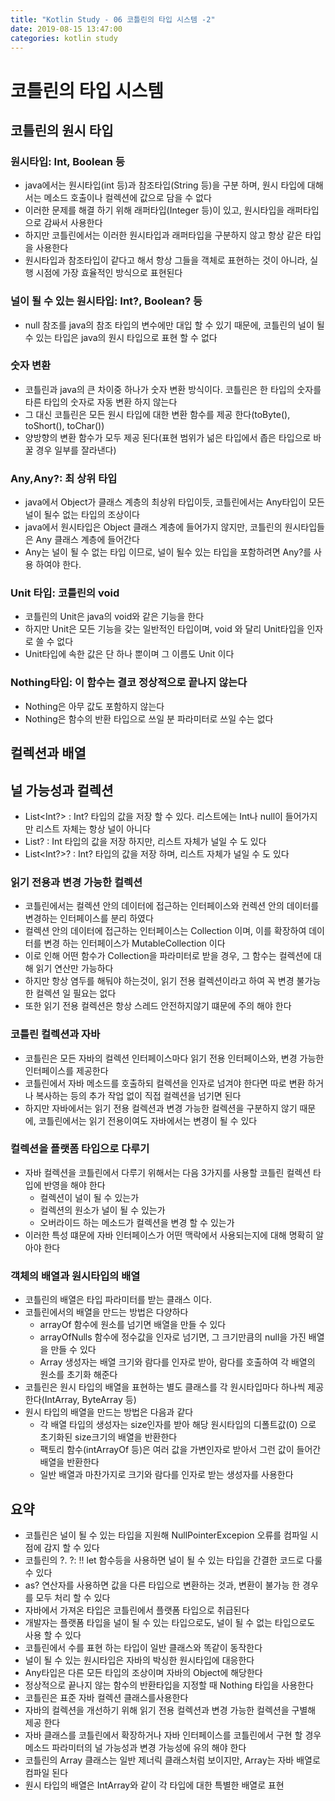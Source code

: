 ```yaml
---
title: "Kotlin Study - 06 코틀린의 타입 시스템 -2"
date: 2019-08-15 13:47:00 
categories: kotlin study
---
```


# 코틀린의 타입 시스템

## 코틀린의 원시 타입

### 원시타입: Int, Boolean 등
* java에서는 원시타입(int 등)과 참조타입(String 등)을 구분 하며, 원시 타입에 대해서는 메소드 호출이나 컬렉션에 값으로 담을 수 없다
* 이러한 문제를 해결 하기 위해 래퍼타입(Integer 등)이 있고, 원시타입을 래퍼타입으로 감싸서 사용한다
* 하지만 코틀린에서는 이러한 원시타입과 래퍼타입을 구분하지 않고 항상 같은 타입을 사용한다
* 원시타입과 참조타입이 같다고 해서 항상 그들을 객체로 표현하는 것이 아니라, 실행 시점에 가장 효율적인 방식으로 표현된다

### 널이 될 수 있는 원시타입: Int?, Boolean? 등
* null 참조를 java의 참조 타입의 변수에만 대입 할 수 있기 때문에, 코틀린의 널이 될수 있는 타입은 java의 원시 타입으로 표현 할 수 없다

### 숫자 변환
* 코틀린과 java의 큰 차이중 하나가 숫자 변환 방식이다. 코틀린은 한 타입의 숫자를 타른 타입의 숫자로 자동 변환 하지 않는다
* 그 대신 코틀린은 모든 원시 타입에 대한 변환 함수를 제공 한다(toByte(), toShort(), toChar())
* 양방향의 변환 함수가 모두 제공 된다(표현 범위가 넒은 타입에서 좁은 타입으로 바꿀 경우 일부를 잘라낸다)

### Any,Any?: 최 상위 타입
* java에서 Object가 클래스 계층의 최상위 타입이듯, 코틀린에서는 Any타입이 모든 널이 될수 없는 타입의 조상이다
* java에서 원시타입은 Object 클래스 계층에 들어가지 않지만, 코틀린의 원시타입들은 Any 클래스 계층에 들어간다
* Any는 널이 될 수 없는 타입 이므로, 널이 될수 있는 타입을 포함하려면 Any?를 사용 하여야 한다.

### Unit 타입: 코틀린의 void
* 코틀린의 Unit은 java의 void와 같은 기능을 한다
* 하지만 Unit은 모든 기능을 갖는 일반적인 타입이며, void 와 달리 Unit타입을 인자로 쓸 수 없다
* Unit타입에 속한 값은 단 하나 뿐이며 그 이름도 Unit 이다

### Nothing타입: 이 함수는 결코 정상적으로 끝나지 않는다
* Nothing은 아무 값도 포함하지 않는다
* Nothing은 함수의 반환 타입으로 쓰일 분 파라미터로 쓰일 수는 없다

## 컬렉션과 배열

## 널 가능성과 컬렉션
* List<Int?> : Int? 타입의 값을 저장 할 수 있다. 리스트에는 Int나 null이 들어가지만 리스트 자체는 항상 널이 아니다
* List<Int>? : Int 타입의 값을 저장 하지만, 리스트 자체가 널일 수 도 있다
* List<Int?>? : Int? 타입의 값을 저장 하며, 리스트 자체가 널일 수 도 있다

### 읽기 전용과 변경 가능한 컬렉션
* 코틀린에서는 컬렉션 안의 데이터에 접근하는 인터페이스와 컨렉션 안의 데이터를 변경하는 인터페이스를 분리 하였다
* 컬렉션 안의 데이터에 접근하는 인터페이스는 Collection 이며, 이를 확장하여 데이터를 변경 하는 인터페이스가 MutableCollection 이다
* 이로 인해 어떤 함수가 Collection을 파라미터로 받을 경우, 그 함수는 컬렉션에 대해 읽기 연산만 가능하다
* 하지만 항상 염두를 해둬야 하는것이, 읽기 전용 컬렉션이라고 하여 꼭 변경 불가능한 컬렉션 일 필요는 없다
* 또한 읽기 전용 컬렉션은 항상 스레드 안전하지않기 떄문에 주의 해야 한다

### 코틀린 컬렉션과 자바
* 코틀린은 모든 자바의 컬렉션 인터페이스마다 읽기 전용 인터페이스와, 변경 가능한 인터페이스를 제공한다
* 코틀린에서 자바 메소드를 호출하되 컬렉션을 인자로 넘겨야 한다면 따로 변환 하거나 복사하는 등의 추가 작업 없이 직접 컬렉션을 넘기면 된다
* 하지만 자바에서는 읽기 전용 컬렉션과 변경 가능한 컬렉션을 구분하지 않기 때문에, 코틀린에서는 읽기 전용이여도 자바에서는 변경이 될 수 있다

### 컬렉션을 플랫폼 타입으로 다루기
* 자바 컬렉션을 코틀린에서 다루기 위해서는 다음 3가지를 사용할 코틀린 컬렉션 타입에 반영을 해야 한다
  - 컬렉션이 널이 될 수 있는가
  - 컬렉션의 원소가 널이 될 수 있는가
  - 오버라이드 하는 메소드가 컬렉션을 변경 할 수 있는가
* 이러한 특성 떄문에 자바 인터페이스가 어떤 맥락에서 사용되는지에 대해 명확히 알아야 한다

### 객체의 배열과 원시타입의 배열
* 코틀린의 배열은 타입 파라미터를 받는 클래스 이다.
* 코틀린에서의 배열을 만드는 방법은 다양하다
  - arrayOf 함수에 원소를 넘기면 배열을 만들 수 있다
  - arrayOfNulls 함수에 정수값을 인자로 넘기면, 그 크기만큼의 null을 가진 배열을 만들 수 있다
  - Array 생성자는 배열 크기와 람다를 인자로 받아, 람다를 호출하여 각 배열의 원소를 초기화 해준다
* 코틀린은 원시 타입의 배열을 표현하는 별도 클래스를 각 원시타입마다 하나씩 제공한다(IntArray, ByteArray 등)
* 원시 타입의 배열을 만드는 방법은 다음과 같다
  - 각 배열 타입의 생성자는 size인자를 받아 해당 원시타입의 디폴트값(0) 으로 초기화된 size크기의 배열을 반환한다
  - 팩토리 함수(intArrayOf 등)은 여러 값을 가변인자로 받아서 그런 값이 들어간 배열을 반환한다
  - 일반 배열과 마찬가지로 크기와 람다를 인자로 받는 생성자를 사용한다
  
## 요약
* 코틀린은 널이 될 수 있는 타입을 지원해 NullPointerExcepion 오류를 컴파일 시점에 감지 할 수 있다
* 코틀린의 ?. ?: !! let 함수등을 사용하면 널이 될 수 있는 타입을 간결한 코드로 다룰 수 있다
* as? 연산자를 사용하면 값을 다른 타입으로 변환하는 것과, 변환이 불가능 한 경우를 모두 처리 할 수 있다
* 자바에서 가져온 타입은 코틀린에서 플랫폼 타입으로 취급된다
* 개발자는 플랫폼 타입을 널이 될 수 있는 타입으로도, 널이 될 수 없는 타입으로도 사용 할 수 있다
* 코틀린에서 수를 표현 하는 타입이 일반 클래스와 똑같이 동작한다
* 널이 될 수 있는 원시타입은 자바의 박싱한 원시타입에 대응한다
* Any타입은 다른 모든 타입의 조상이며 자바의 Object에 해당한다
* 정상적으로 끝나지 않는 함수의 반환타입을 지정할 때 Nothing 타입을 사용한다
* 코틀린은 표준 자바 컬렉션 클래스를사용한다
* 자바의 컬렉션을 개선하기 위해 읽기 전용 컬렉션과 변경 가능한 컬렉션을 구별해 제공 한다
* 자바 클래스를 코틀린에서 확장하거나 자바 인터페이스를 코틀린에서 구현 할 경우 메소드 파라미터의 널 가능성과 변경 가능성에 유의 해야 한다
* 코틀린의 Array 클래스는 일반 제너릭 클래스처럼 보이지만, Array는 자바 배열로 컴파일 된다
* 원시 타입의 배열은 IntArray와 같이 각 타입에 대한 특별한 배열로 표현

